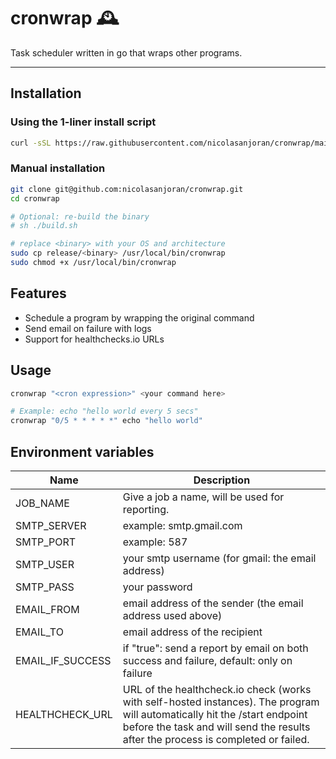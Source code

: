 # cronwrap 🕰️

Task scheduler written in go that wraps other programs.

---

## Installation

### Using the 1-liner install script
```bash
curl -sSL https://raw.githubusercontent.com/nicolasanjoran/cronwrap/main/install.sh | sudo sh
```

### Manual installation
```bash
git clone git@github.com:nicolasanjoran/cronwrap.git
cd cronwrap

# Optional: re-build the binary
# sh ./build.sh

# replace <binary> with your OS and architecture
sudo cp release/<binary> /usr/local/bin/cronwrap
sudo chmod +x /usr/local/bin/cronwrap
```

## Features

- Schedule a program by wrapping the original command
- Send email on failure with logs
- Support for healthchecks.io URLs

## Usage

```bash
cronwrap "<cron expression>" <your command here>

# Example: echo "hello world every 5 secs"
cronwrap "0/5 * * * * *" echo "hello world"
```

## Environment variables

| Name             | Description                                                                                                                                                                                                    |
| ---------------- | -------------------------------------------------------------------------------------------------------------------------------------------------------------------------------------------------------------- |
| JOB_NAME         | Give a job a name, will be used for reporting.                                                                                                                                                                 |
| SMTP_SERVER      | example: smtp.gmail.com                                                                                                                                                                                        |
| SMTP_PORT        | example: 587                                                                                                                                                                                                   |
| SMTP_USER        | your smtp username (for gmail: the email address)                                                                                                                                                              |
| SMTP_PASS        | your password                                                                                                                                                                                                  |
| EMAIL_FROM       | email address of the sender (the email address used above)                                                                                                                                                     |
| EMAIL_TO         | email address of the recipient                                                                                                                                                                                 |
| EMAIL_IF_SUCCESS | if "true": send a report by email on both success and failure, default: only on failure                                                                                                                        |
| HEALTHCHECK_URL  | URL of the healthcheck.io check (works with self-hosted instances). The program will automatically hit the /start endpoint before the task and will send the results after the process is completed or failed. |
